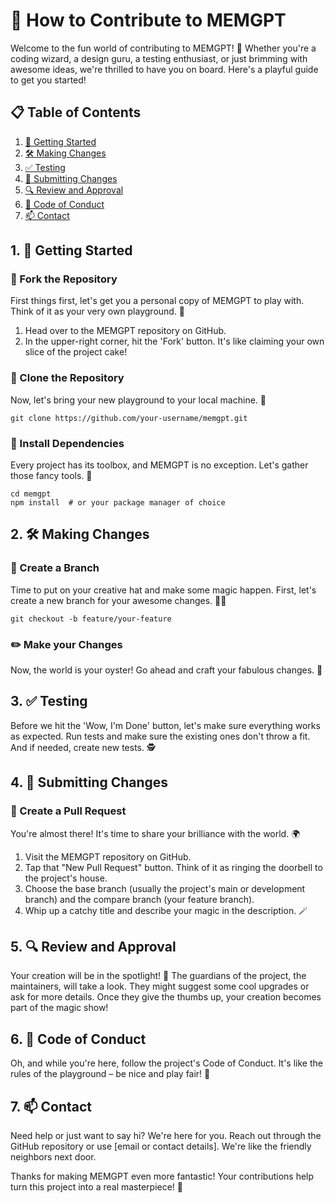 # 🚀 How to Contribute to MEMGPT

Welcome to the fun world of contributing to MEMGPT! 🎉 Whether you're a coding wizard, a design guru, a testing enthusiast, or just brimming with awesome ideas, we're thrilled to have you on board. Here's a playful guide to get you started!

## 📋 Table of Contents

1. [🚀 Getting Started](#getting-started)
2. [🛠️ Making Changes](#making-changes)
3. [✅ Testing](#testing)
4. [🚀 Submitting Changes](#submitting-changes)
5. [🔍 Review and Approval](#review-and-approval)
6. [📜 Code of Conduct](#code-of-conduct)
7. [📫 Contact](#contact)

## 1. 🚀 Getting Started

### 🍴 Fork the Repository

First things first, let's get you a personal copy of MEMGPT to play with. Think of it as your very own playground. 🎪

1. Head over to the MEMGPT repository on GitHub.
2. In the upper-right corner, hit the 'Fork' button. It's like claiming your own slice of the project cake!

### 🚀 Clone the Repository

Now, let's bring your new playground to your local machine. 🏡

```shell
git clone https://github.com/your-username/memgpt.git
```

### 🧩 Install Dependencies

Every project has its toolbox, and MEMGPT is no exception. Let's gather those fancy tools. 🔧

```shell
cd memgpt
npm install  # or your package manager of choice
```

## 2. 🛠️ Making Changes

### 🌟 Create a Branch

Time to put on your creative hat and make some magic happen. First, let's create a new branch for your awesome changes. 🧙‍♂️

```shell
git checkout -b feature/your-feature
```

### ✏️ Make your Changes

Now, the world is your oyster! Go ahead and craft your fabulous changes. 🎨

## 3. ✅ Testing

Before we hit the 'Wow, I'm Done' button, let's make sure everything works as expected. Run tests and make sure the existing ones don't throw a fit. And if needed, create new tests. 🕵️

## 4. 🚀 Submitting Changes

### 🚀 Create a Pull Request

You're almost there! It's time to share your brilliance with the world. 🌍

1. Visit the MEMGPT repository on GitHub.
2. Tap that "New Pull Request" button. Think of it as ringing the doorbell to the project's house.
3. Choose the base branch (usually the project's main or development branch) and the compare branch (your feature branch).
4. Whip up a catchy title and describe your magic in the description. 🪄

## 5. 🔍 Review and Approval

Your creation will be in the spotlight! 🌟 The guardians of the project, the maintainers, will take a look. They might suggest some cool upgrades or ask for more details. Once they give the thumbs up, your creation becomes part of the magic show!

## 6. 📜 Code of Conduct

Oh, and while you're here, follow the project's Code of Conduct. It's like the rules of the playground – be nice and play fair! 🤝

## 7. 📫 Contact

Need help or just want to say hi? We're here for you. Reach out through the GitHub repository or use [email or contact details]. We're like the friendly neighbors next door.

Thanks for making MEMGPT even more fantastic! Your contributions help turn this project into a real masterpiece! 🌈